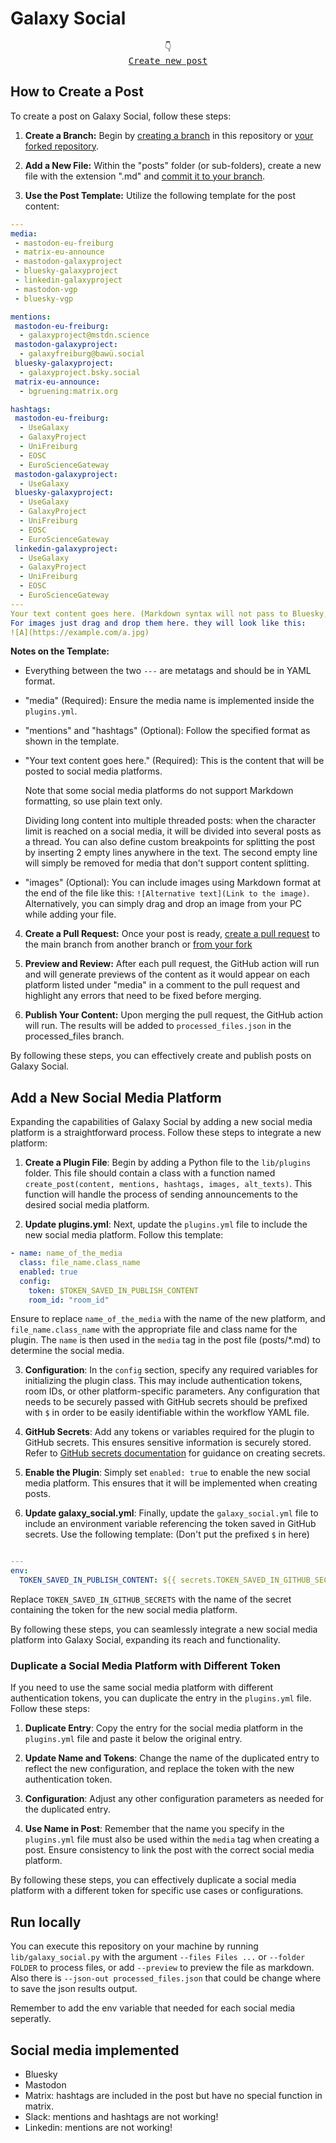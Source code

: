 ﻿# Galaxy Social

<div align="center">
      👇</br>
      <kbd><a href="../../new/main/?filename=posts/2025/<your-path>.md&value=---%0Amedia:%0A%20-%20mastodon-eu-freiburg%0A%20-%20matrix-eu-announce%0A%20-%20mastodon-galaxyproject%0A%20-%20bluesky-galaxyproject%0A%20-%20linkedin-galaxyproject%0A%20-%20mastodon-vgp%0A%20-%20bluesky-vgp%0A%0Amentions:%0A%20mastodon-eu-freiburg:%0A%20%20-%20galaxyproject@mstdn.science%0A%20mastodon-galaxyproject:%0A%20%20-%20galaxyfreiburg@bawü.social%0A%20bluesky-galaxyproject:%0A%20%20-%20galaxyproject.bsky.social%0A%20matrix-eu-announce:%0A%20%20-%20bgruening:matrix.org%0A%0Ahashtags:%0A%20mastodon-eu-freiburg:%0A%20%20-%20UseGalaxy%0A%20%20-%20GalaxyProject%0A%20%20-%20UniFreiburg%0A%20%20-%20EOSC%0A%20%20-%20EuroScienceGateway%0A%20mastodon-galaxyproject:%0A%20%20-%20UseGalaxy%0A%20bluesky-galaxyproject:%0A%20%20-%20UseGalaxy%0A%20%20-%20GalaxyProject%0A%20%20-%20UniFreiburg%0A%20%20-%20EOSC%0A%20%20-%20EuroScienceGateway%0A%20linkedin-galaxyproject:%0A%20%20-%20UseGalaxy%0A%20%20-%20GalaxyProject%0A%20%20-%20UniFreiburg%0A%20%20-%20EOSC%0A%20%20-%20EuroScienceGateway%0A---%0AYour%20text%20content%20goes%20here.%20(Markdown%20syntax%20will%20not%20pass%20to%20Bluesky,%20Mastodon,%20and%20Linkedin!)%0AFor%20images%20just%20drag%20and%20drop%20them%20here.%20they%20will%20look%20like%20this:%0A![A](https://example.com/a.jpg)">Create new post</a></kbd>
</div>

## How to Create a Post

To create a post on Galaxy Social, follow these steps:

1. **Create a Branch:** Begin by [creating a branch](https://docs.github.com/en/pull-requests/collaborating-with-pull-requests/proposing-changes-to-your-work-with-pull-requests/creating-and-deleting-branches-within-your-repository#creating-a-branch) in this repository or [your forked repository](https://docs.github.com/en/pull-requests/collaborating-with-pull-requests/working-with-forks/fork-a-repo#forking-a-repository).

2. **Add a New File:** Within the "posts" folder (or sub-folders), create a new file with the extension ".md" and [commit it to your branch](https://docs.github.com/en/repositories/working-with-files/managing-files/creating-new-files).

3. **Use the Post Template:** Utilize the following template for the post content:

```yaml
---
media:
 - mastodon-eu-freiburg
 - matrix-eu-announce
 - mastodon-galaxyproject
 - bluesky-galaxyproject
 - linkedin-galaxyproject
 - mastodon-vgp
 - bluesky-vgp

mentions:
 mastodon-eu-freiburg:
  - galaxyproject@mstdn.science
 mastodon-galaxyproject:
  - galaxyfreiburg@bawü.social
 bluesky-galaxyproject:
  - galaxyproject.bsky.social
 matrix-eu-announce:
  - bgruening:matrix.org

hashtags:
 mastodon-eu-freiburg:
  - UseGalaxy
  - GalaxyProject
  - UniFreiburg
  - EOSC
  - EuroScienceGateway
 mastodon-galaxyproject:
  - UseGalaxy
 bluesky-galaxyproject:
  - UseGalaxy
  - GalaxyProject
  - UniFreiburg
  - EOSC
  - EuroScienceGateway
 linkedin-galaxyproject:
  - UseGalaxy
  - GalaxyProject
  - UniFreiburg
  - EOSC
  - EuroScienceGateway
---
Your text content goes here. (Markdown syntax will not pass to Bluesky, Mastodon, and Linkedin!)
For images just drag and drop them here. they will look like this:
![A](https://example.com/a.jpg)
```

**Notes on the Template:**

- Everything between the two `---` are metatags and should be in YAML format.

- "media" (Required): Ensure the media name is implemented inside the `plugins.yml`.

- "mentions" and "hashtags" (Optional): Follow the specified format as shown in the template.

- "Your text content goes here." (Required): This is the content that will be posted to social media platforms.

  Note that some social media platforms do not support Markdown formatting, so use plain text only.

  Dividing long content into multiple threaded posts: when the character limit is reached on a social media, it will be divided into several posts as a thread. You can also define custom breakpoints for splitting the post by inserting 2 empty lines anywhere in the text. The second empty line will simply be removed for media that don't support content splitting.

- "images" (Optional): You can include images using Markdown format at the end of the file like this: `![Alternative text](Link to the image)`. Alternatively, you can simply drag and drop an image from your PC while adding your file.

4. **Create a Pull Request:** Once your post is ready, [create a pull request](https://docs.github.com/en/pull-requests/collaborating-with-pull-requests/proposing-changes-to-your-work-with-pull-requests/creating-a-pull-request?tool=webui#creating-the-pull-request) to the main branch from another branch or [from your fork](https://docs.github.com/en/pull-requests/collaborating-with-pull-requests/proposing-changes-to-your-work-with-pull-requests/creating-a-pull-request-from-a-fork)

5. **Preview and Review:** After each pull request, the GitHub action will run and will generate previews of the content as it would appear on each platform listed under "media" in a comment to the pull request and highlight any errors that need to be fixed before merging.

6. **Publish Your Content:** Upon merging the pull request, the GitHub action will run. The results will be added to `processed_files.json` in the processed_files branch.

By following these steps, you can effectively create and publish posts on Galaxy Social.

## Add a New Social Media Platform

Expanding the capabilities of Galaxy Social by adding a new social media platform is a straightforward process. Follow these steps to integrate a new platform:

1. **Create a Plugin File**: Begin by adding a Python file to the `lib/plugins` folder. This file should contain a class with a function named `create_post(content, mentions, hashtags, images, alt_texts)`. This function will handle the process of sending announcements to the desired social media platform.

2. **Update plugins.yml**: Next, update the `plugins.yml` file to include the new social media platform. Follow this template:

```yaml
- name: name_of_the_media
  class: file_name.class_name
  enabled: true
  config:
    token: $TOKEN_SAVED_IN_PUBLISH_CONTENT
    room_id: "room_id"
```

Ensure to replace `name_of_the_media` with the name of the new platform, and `file_name.class_name` with the appropriate file and class name for the plugin.
The `name` is then used in the `media` tag in the post file (posts/\*.md) to determine the social media.

3. **Configuration**: In the `config` section, specify any required variables for initializing the plugin class. This may include authentication tokens, room IDs, or other platform-specific parameters. Any configuration that needs to be securely passed with GitHub secrets should be prefixed with `$` in order to be easily identifiable within the workflow YAML file.

4. **GitHub Secrets**: Add any tokens or variables required for the plugin to GitHub secrets. This ensures sensitive information is securely stored. Refer to [GitHub secrets documentation](https://docs.github.com/en/actions/security-guides/using-secrets-in-github-actions#creating-secrets-for-a-repository) for guidance on creating secrets.

5. **Enable the Plugin**: Simply set `enabled: true` to enable the new social media platform. This ensures that it will be implemented when creating posts.

6. **Update galaxy_social.yml**: Finally, update the `galaxy_social.yml` file to include an environment variable referencing the token saved in GitHub secrets. Use the following template: (Don't put the prefixed `$` in here)

```yaml

---
env:
  TOKEN_SAVED_IN_PUBLISH_CONTENT: ${{ secrets.TOKEN_SAVED_IN_GITHUB_SECRETS }}
```

Replace `TOKEN_SAVED_IN_GITHUB_SECRETS` with the name of the secret containing the token for the new social media platform.

By following these steps, you can seamlessly integrate a new social media platform into Galaxy Social, expanding its reach and functionality.

### Duplicate a Social Media Platform with Different Token

If you need to use the same social media platform with different authentication tokens, you can duplicate the entry in the `plugins.yml` file. Follow these steps:

1. **Duplicate Entry**: Copy the entry for the social media platform in the `plugins.yml` file and paste it below the original entry.

2. **Update Name and Tokens**: Change the name of the duplicated entry to reflect the new configuration, and replace the token with the new authentication token.

3. **Configuration**: Adjust any other configuration parameters as needed for the duplicated entry.

4. **Use Name in Post**: Remember that the name you specify in the `plugins.yml` file must also be used within the `media` tag when creating a post. Ensure consistency to link the post with the correct social media platform.

By following these steps, you can effectively duplicate a social media platform with a different token for specific use cases or configurations.

## Run locally

You can execute this repository on your machine by running `lib/galaxy_social.py` with the argument `--files Files ...` or `--folder FOLDER` to process files, or add `--preview` to preview the file as markdown. Also there is `--json-out processed_files.json` that could be change where to save the json results output.

Remember to add the env variable that needed for each social media seperatly.

## Social media implemented

- Bluesky
- Mastodon
- Matrix: hashtags are included in the post but have no special function in matrix.
- Slack: mentions and hashtags are not working!
- Linkedin: mentions are not working!
